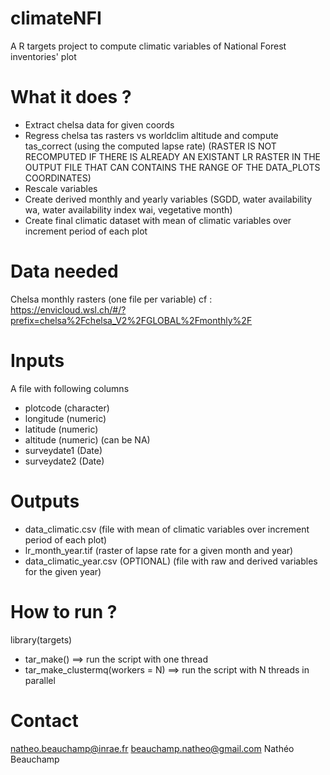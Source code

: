 
# climateNFI
A R targets project to compute climatic variables of National Forest inventories' plot

# What it does ?
  - Extract chelsa data for given coords
  - Regress chelsa tas rasters vs worldclim altitude and compute tas_correct (using the computed lapse rate) (RASTER IS NOT RECOMPUTED IF THERE IS ALREADY AN EXISTANT LR RASTER IN THE OUTPUT FILE THAT CAN CONTAINS THE RANGE OF THE DATA_PLOTS COORDINATES)
  - Rescale variables
  - Create derived monthly and yearly variables (SGDD, water availability wa, water availability index wai, vegetative month)
  - Create final climatic dataset with mean of climatic variables over increment period of each plot

# Data needed
Chelsa monthly rasters (one file per variable)
cf : https://envicloud.wsl.ch/#/?prefix=chelsa%2Fchelsa_V2%2FGLOBAL%2Fmonthly%2F

# Inputs
A file with following columns
- plotcode (character)
- longitude (numeric)
- latitude (numeric)
- altitude (numeric) (can be NA)
- surveydate1 (Date)
- surveydate2 (Date)

# Outputs
- data_climatic.csv (file with mean of climatic variables over increment period of each plot)
- lr_month_year.tif (raster of lapse rate for a given month and year)
- data_climatic_year.csv (OPTIONAL) (file with raw and derived variables for the given year)

# How to run ?
library(targets)
- tar_make() ==> run the script with one thread
- tar_make_clustermq(workers = N) ==> run the script with N threads in parallel 

# Contact
natheo.beauchamp@inrae.fr
beauchamp.natheo@gmail.com
Nathéo Beauchamp
